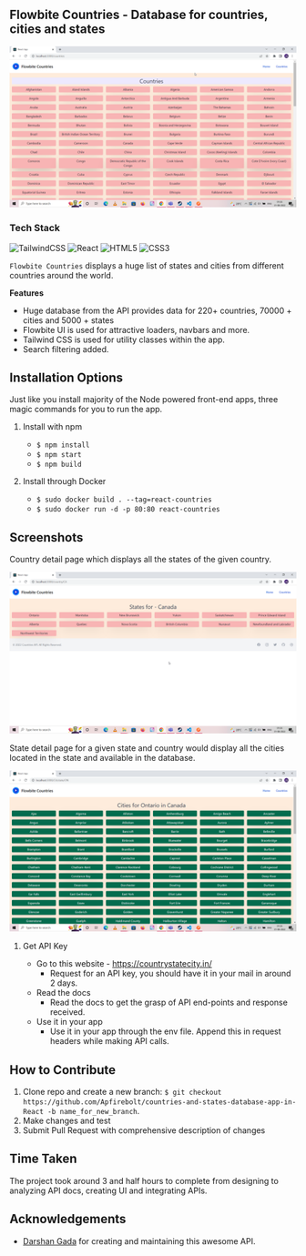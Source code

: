 ## Flowbite Countries - Database for countries, cities and states 

![Countries_Logo](screenshots/countries.png)

### Tech Stack

![TailwindCSS](https://img.shields.io/badge/tailwindcss-%2338B2AC.svg?style=for-the-badge&logo=tailwind-css&logoColor=white)
![React](https://img.shields.io/badge/react-%2320232a.svg?style=for-the-badge&logo=react&logoColor=%2361DAFB)
![HTML5](https://img.shields.io/badge/html5-%23E34F26.svg?style=for-the-badge&logo=html5&logoColor=white)
![CSS3](https://img.shields.io/badge/css3-%231572B6.svg?style=for-the-badge&logo=css3&logoColor=white)

`Flowbite Countries` displays a huge list of states and cities from different countries around the world.

**Features**

- Huge database from the API provides data for 220+ countries, 70000 + cities and 5000 + states
- Flowbite UI is used for attractive loaders, navbars and more.
- Tailwind CSS is used for utility classes within the app.
- Search filtering added.

**Installation Options**
---

Just like you install majority of the Node powered front-end apps, three magic commands for you to run the app.

1. Install with npm
    + `$ npm install`
    + `$ npm start`
    + `$ npm build`

2. Install through Docker
    + `$ sudo docker build . --tag=react-countries`
    + `$ sudo docker run -d -p 80:80 react-countries`

**Screenshots**
---

Country detail page which displays all the states of the given country.

![Countries_Logo](screenshots/states.png)

State detail page for a given state and country would display all the cities located in the state and available in the database.

![States_Logo](screenshots/cities.png)

1. Get API Key

    + Go to this website - https://countrystatecity.in/
        - Request for an API key, you should have it in your mail in around 2 days.
    + Read the docs
        - Read the docs to get the grasp of API end-points and response received.
    + Use it in your app
        - Use it in your app through the env file. Append this in request headers while making API calls.

**How to Contribute**
---

1. Clone repo and create a new branch: `$ git checkout https://github.com/Apfirebolt/countries-and-states-database-app-in-React -b name_for_new_branch`.
2. Make changes and test
3. Submit Pull Request with comprehensive description of changes

**Time Taken**
---

The project took around 3 and half hours to complete from designing to analyzing API docs, creating UI and integrating APIs.

**Acknowledgements**
---

+ [Darshan Gada](https://github.com/dr5hn) for creating and maintaining this awesome API.

